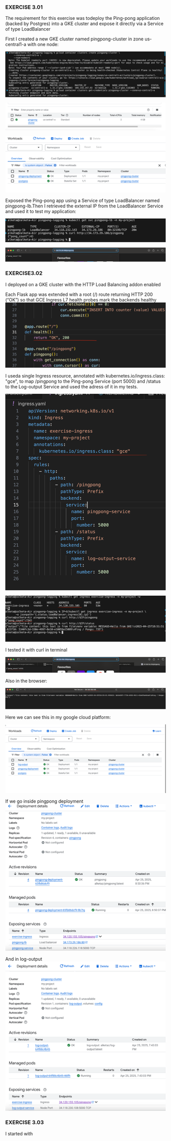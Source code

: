 
### EXERCISE 3.01

The requirement for this exercise was todeploy the Ping-pong application (backed by Postgres) into a GKE cluster and expose it directly via a Service of type LoadBalancer

First I created a new GKE cluster named pingpong-cluster in zone us-central1-a with one node:

![alt text](image.png)


![alt text](image-1.png)

![alt text](image-2.png)

Exposed the Ping-pong app using a Service of type LoadBalancer named pingpong-lb.Then I retrieved the external IP from the LoadBalancer Service and used it to test my application:


![alt text](image-3.png)

![alt text](image-4.png)



### EXERCISE3.02

I deployed on a GKE cluster with the HTTP Load Balancing addon enabled

Each Flask app was extended with a root (/) route returning HTTP 200 (“OK”) so that GCE Ingress L7 health probes mark the backends healthy
![alt text](image-11.png)

I useda single Ingress resource, annotated with kubernetes.io/ingress.class: "gce", to map /pingpong to the Ping-pong Service (port 5000) and /status to the Log-output Service and used the adress of it in my tests.

![alt text](image-12.png)

![alt text](image-5.png)

I tested it with curl in terminal

![alt text](image-6.png)

Also in the browser:

![alt text](image-7.png)

Here we can see this in my google cloud platform: 

![alt text](image-8.png)


If we go inside pingpong deployment 
![alt text](image-9.png)

And in log-output
![alt text](image-10.png)



### EXERCISE 3.03

I started with 